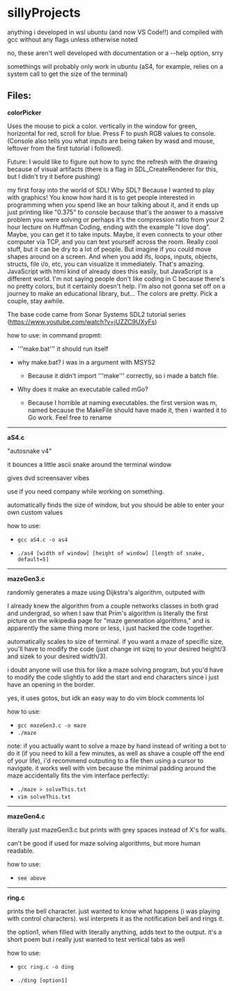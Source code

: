 # sillyProjects
anything i developed in wsl ubuntu (and now VS Code!!) and compiled with gcc without any flags unless otherwise noted

no, these aren't well developed with documentation or a --help option, srry

somethings will probably only work in ubuntu (aS4, for example, relies on a system call to get the size of the terminal)

Files:
--------------------------------------------------------
**colorPicker**

Uses the mouse to pick a color. vertically in the window for green, horizontal for red, scroll for blue. Press F to push RGB values to console. (Console also tells you what inputs are being taken by wasd and mouse, leftover from the first tutorial i followed). 

Future: I would like to figure out how to sync the refresh with the drawing because of visual artifacts (there is a flag in SDL_CreateRenderer for this, but I didn't try it before pushing)

my first foray into the world of SDL! Why SDL? Because I wanted to play with graphics! You know how hard it is to get people interested in programming when you spend like an hour talking about it, and it ends up just printing like "0.375" to console because that's the answer to a massive problem you were solving or perhaps it's the compression ratio from your 2 hour lecture on Huffman Coding, ending with the example "I love dog". Maybe, you can get it to take inputs. Maybe, it even connects to your other computer via TCP, and you can text yourself across the room.
Really cool stuff, but it can be dry to a lot of people. But imagine if you could move shapes around on a screen. And when you add ifs, loops, inputs, objects, structs, file i/o, etc, you can visualize it immediately. That's amazing. JavaScript with html kind of already does this easily, but JavaScript is a different world. I'm not saying people don't like coding in C because there's no pretty colors, but it certainly doesn't help. I'm also not gonna set off on a journey to make an educational library, but...
The colors are pretty. Pick a couple, stay awhile.

The base code came from Sonar Systems SDL2 tutorial series (https://www.youtube.com/watch?v=jUZZC9UXyFs)

how to use:
in command propmt:
- '''make.bat'''
it should run itself

- why make.bat? i was in a argument with MSYS2 
  - Because it didn't import '''make''' correctly, so i made a batch file. 
- Why does it make an executable called mGo? 
  - Because I horrible at naming executables. the first version was m, named because the MakeFile should have made it, then i wanted it to Go work. Feel free to rename
--------------------------------------------------------
**aS4.c**

"autosnake v4"

it bounces a little ascii snake around the terminal window

gives dvd screensaver vibes

use if you need company while working on something.

automatically finds the size of window, but you should be able to enter your own custom values


how to use:

- ```gcc aS4.c -o as4```

- ```./as4 [width of window] [height of window] [length of snake, default=5]```

--------------------------------------------------------
**mazeGen3.c**

randomly generates a maze using Dijkstra's algorithm, outputed with 

I already knew the algorithm from a couple networks classes in both grad and undergrad, so when I saw that Prim's algorithm is literally the first picture on the wikipedia page for "maze generation algorithms," and is apparently the same thing more or less, i just hacked the code together.

automatically scales to size of terminal. if you want a maze of specific size, you'll have to modify the code (just change int sizej to your desired height/3 and sizek to your desired width/3).

i doubt anyone will use this for like a maze solving program, but you'd have to modify the code slightly to add the start and end characters since i just have an opening in the border.

yes, it uses gotos, but idk an easy way to do vim block comments lol


how to use:
- ```gcc mazeGen3.c -o maze```
- ```./maze```

note:
if you actually want to solve a maze by hand instead of writing a bot to do it (if you need to kill a few minutes, as well as shave a couple off the end of your life), i'd recommend outputing to a file then using a cursor to navigate. it works well with vim because the minimal padding around the maze accidentally fits the vim interface perfectly:
- ```./maze > solveThis.txt```
- ```vim solveThis.txt```

--------------------------------------------------------
**mazeGen4.c**

literally just mazeGen3.c but prints with grey spaces instead of X's for walls.

can't be good if used for maze solving algorithms, but more human readable.

how to use:
- ```see above```

--------------------------------------------------------
**ring.c**

prints the bell character. just wanted to know what happens (i was playing with control characters). wsl interprets it as the notification bell and rings it.

the option1, when filled with literally anything, adds text to the output. it's a short poem but i really just wanted to test vertical tabs as well


how to use:

- ```gcc ring.c -o ding```

- ```./ding [option1]```
